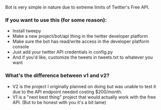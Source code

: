 Bot is very simple in nature due to extreme limits of Twitter's Free API.
### If you want to use this (for some reason):
- Install tweepy
- Make a new project/bot/api thing in the twitter developer platform
- Make sure the bot has read/write access in the developer platform console
- Just add your twitter API credentials in config.py
- And if you'd like, customize the tweets in tweets.txt to whatever you want

### What's the difference between v1 and v2?
- V2 is the project I originally planned on doing but was unable to test it due to the API endpoint needed costing $200/month.
- V1 is a "next best thing" project that would actually work with the free API. (But to be honest with you it's a bit lame)
